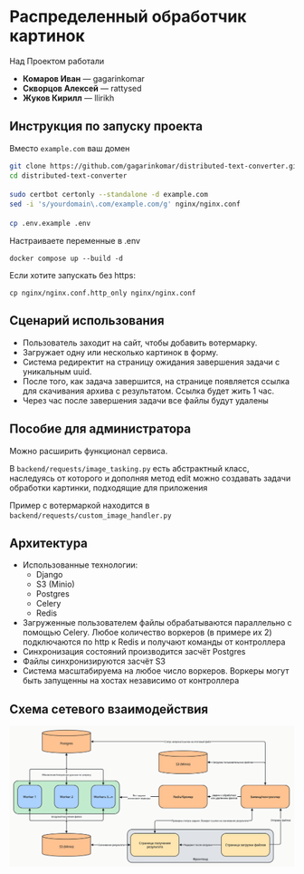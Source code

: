 # Распределенный обработчик картинок
Над Проектом работали
- **Комаров Иван** — gagarinkomar
- **Скворцов Алексей** — rattysed
- **Жуков Кирилл** — llirikh


## Инструкция по запуску проекта

Вместо `example.com` ваш домен

```bash
git clone https://github.com/gagarinkomar/distributed-text-converter.git
cd distributed-text-converter

sudo certbot certonly --standalone -d example.com
sed -i 's/yourdomain\.com/example.com/g' nginx/nginx.conf

cp .env.example .env
```

Настраиваете переменные в .env

```
docker compose up --build -d
```

Если хотите запускать без https:

```
cp nginx/nginx.conf.http_only nginx/nginx.conf
```

## Сценарий использования
- Пользователь заходит на сайт, чтобы добавить вотермарку.
- Загружает одну или несколько картинок в форму.
- Система редиректит на страницу ожидания завершения задачи с уникальным uuid.
- После того, как задача завершится, на странице 
появляется ссылка для скачивания архива с результатом. Ссылка будет жить 1 час.
- Через час после завершения задачи все файлы будут удалены

## Пособие для администратора
Можно расширить функционал сервиса.

В `backend/requests/image_tasking.py` есть абстрактный класс,
наследуясь от которого и дополняя метод edit можно создавать задачи обработки картинки, подходящие для приложения

Пример с вотермаркой находится в `backend/requests/custom_image_handler.py`

## Архитектура

- Использованные технологии:
  - Django
  - S3 (Minio)
  - Postgres
  - Celery
  - Redis
- Загруженные пользователем файлы обрабатываются параллельно с помощью Celery.
Любое количество воркеров (в примере их 2) подключаются по http к Redis и получают команды от контроллера
- Синхронизация состояний производится засчёт Postgres
- Файлы синхронизируются засчёт S3
- Система масштабируема на любое число воркеров. Воркеры могут быть запущенны на хостах
независимо от контроллера

## Схема сетевого взаимодействия
![Схема](images/schema_selection.png)
